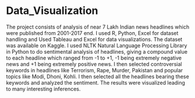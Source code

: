 # Data_Visualization
The project consists of analysis of near 7 Lakh Indian news headlines which were published from 2001-2017 end. I used R, Python, Excel for dataset handling and Used Tableau and Excel for data visualizations. The dataset was available on Kaggle. I used NLTK Natural Language Processing Library in Python to do sentimental analysis of headlines, giving a compound value to each headline which ranged from -1 to +1, -1 being extremely negative news and +1 being extremely positive news. I then selected controversial keywords in headlines like Terrorism, Rape, Murder, Pakistan and popular topics like Modi, Dhoni, Kohli. I then selected all the headlines bearing these keywords and analyzed the sentiment. The results were visualized leading to many interesting inferences.
